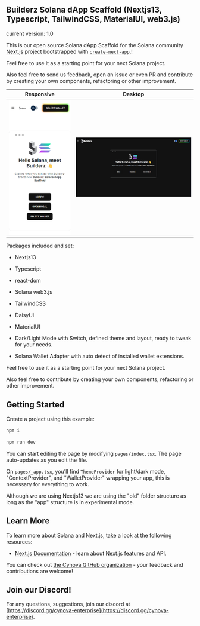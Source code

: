 ## Builderz Solana dApp Scaffold (Nextjs13, Typescript, TailwindCSS, MaterialUI, web3.js)
current version: 1.0

This is our open source Solana dApp Scaffold for the Solana community  [Next.js](https://nextjs.org/) project bootstrapped with [`create-next-app`](https://github.com/vercel/next.js/tree/canary/packages/create-next-app).!

Feel free to use it as a starting point for your next Solana project.

Also feel free to send us feedback, open an issue or even PR and contribute by creating your own components, refactoring or other improvement.


Responsive                     |  Desktop
:-------------------------:|:-------------------------:
![](scaffold-mobile.png)  |  ![](scaffold-desktop.png)


Packages included and set:

- Nextjs13
- Typescript
- react-dom
- Solana web3.js
- TailwindCSS
- DaisyUI
- MaterialUI

- Dark/Light Mode with Switch, defined theme and layout, ready to tweak for your needs.

- Solana Wallet Adapter with auto detect of installed wallet extensions.



Feel free to use it as a starting point for your next Solana project.


Also feel free to contribute by creating your own components, refactoring or other improvement.


## Getting Started

Create a project using this example:


```bash
npm i 
```

```bash
npm run dev
```

You can start editing the page by modifying `pages/index.tsx`. The page auto-updates as you edit the file.

On `pages/_app.tsx`, you'll find `ThemeProvider` for light/dark mode, "ContextProvider", and "WalletProvider" wrapping your app, this is necessary for everything to work.

Although we are using Nextjs13 we are using the "old" folder structure as long as the "app" structure is in experimental mode.

## Learn More

To learn more about Solana and Next.js, take a look at the following resources:


- [Next.js Documentation](https://nextjs.org/docs) - learn about Next.js features and API.

You can check out [the Cynova GitHub organization](https://github.com/cynova-enterprise) - your feedback and contributions are welcome!

## Join our Discord!

For any questions, suggestions, join our discord at [https://discord.gg/cynova-enterprise](https://discord.gg/cynova-enterprise).
